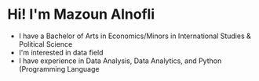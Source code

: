 # Hi! I'm Mazoun Alnofli
 * I have a Bachelor of Arts in Economics/Minors in International Studies & Political Science
 * I'm interested in data field
 * I have experience in Data Analysis, Data Analytics, and Python (Programming Language

